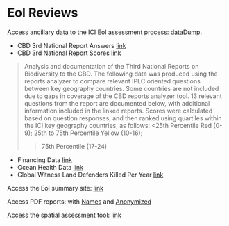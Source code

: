 # EoI Reviews

Access ancillary data to the ICI EoI assessment process: [dataDump](https://github.com/inclusiveconservationinitiative/ICIReview/tree/master/dataDump).
- CBD 3rd National Report Answers [link](https://github.com/inclusiveconservationinitiative/ICIReview/blob/master/dataDump/CBD_3rd_National_Report_Answers.xlsx?raw=true)
- CBD 3rd National Report Scores [link](https://github.com/inclusiveconservationinitiative/ICIReview/blob/master/dataDump/CBD_3rd_National_Report_Scores.xlsx?raw=true)
>Analysis and documentation of the Third National Reports on Biodiversity to the CBD. The following data was produced using the reports analyzer to compare relevant IPLC oriented questions between key geography countries. Some countries are not included due to gaps in coverage of the CBD reports analyzer tool.
13 relevant questions from the report are documented below, with additional information included in the linked reports. Scores were calculated based on question responses, and then ranked using quartiles within the ICI key geography countries, as follows:
<25th Percentile Red (0-9);
25th to 75th Percentile Yellow (10-16);
>>75th Percentile (17-24)

- Financing Data [link](https://indufor.shinyapps.io/ICI_Financing/)
- Ocean Health Data [link](http://ohi-science.org/ohi-global/scores.html)
- Global Witness Land Defenders Killed Per Year [link](https://github.com/inclusiveconservationinitiative/ICIReview/blob/master/dataDump/Global_Witness_Land_Defenders_Killed.xlsx?raw=true)

Access the EoI summary site: [link](https://inclusiveconservationinitiative.github.io/ICIReview/index.html)

Access PDF reports: with [Names](https://github.com/inclusiveconservationinitiative/ICIReview/tree/master/docs/Reports/Named) and [Anonymized](https://github.com/inclusiveconservationinitiative/ICIReview/tree/master/docs/Reports/Anonymized)

Access the spatial assessment tool: [link](https://ici.resilienceatlas.org/map?tab=layers&layers=%5B%5D&center=lat%3D3.8642546157214084%26lng%3D47.28515625000001)